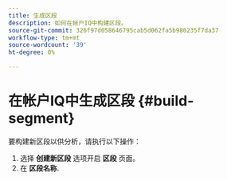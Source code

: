 ```yaml
---
title: 生成区段
description: 如何在帐户IQ中构建区段。
source-git-commit: 326f97d058646795cab5d062fa5b980235f7da37
workflow-type: tm+mt
source-wordcount: '39'
ht-degree: 0%

---
```



# 在帐户IQ中生成区段 {#build-segment}

要构建新区段以供分析，请执行以下操作：

1. 选择 **创建新区段** 选项开启 **区段** 页面。
1. 在 **区段名称**.